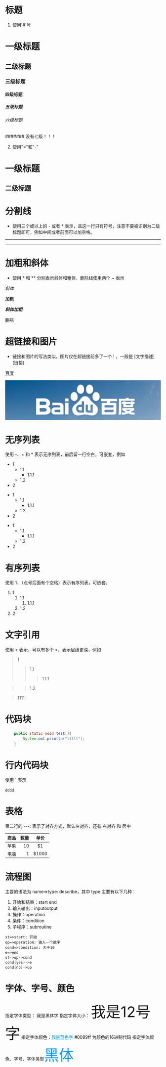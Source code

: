 # 标题
1. 使用'#'号
# 一级标题
## 二级标题
### 三级标题
#### 四级标题
##### 五级标题
###### 六级标题
####### 没有七级！！！

2. 使用"="和"-"

一级标题
===


二级标题
---

# 分割线

* 使用三个或以上的 - 或者 * 表示，且这一行只有符号，注意不要被识别为二级标题即可，例如中间或者前面可以加空格。

----

****

# 加粗和斜体

* 使用 * 和 ** 分别表示斜体和粗体，删除线使用两个 ~ 表示

*斜体*

**加粗**

***斜体加粗***

~~删除~~

# 超链接和图片

* 链接和图片的写法类似，图片仅在超链接前多了一个 ! ，一般是 [文字描述] (链接)

[百度](https://www.baidu.com/)

![](img/2022-05-24-22-44-34.png)


# 无序列表

使用 -、+ 和 * 表示无序列表，前后留一行空白，可嵌套，例如

- 1
  - 1.1
    - 1.1.1
  - 1.2
- 2

+ 1
  + 1.1
    + 1.1.1
  + 1.2
+ 2

* 1
  * 1.1
    * 1.1.1
  * 1.2
* 2

# 有序列表

使用 1. （点号后面有个空格）表示有序列表，可嵌套。

1. 1
   1. 1.1
      1. 1.1.1
   2. 1.2
2. 2

# 文字引用

使用 > 表示，可以有多个 >，表示层级更深，例如

> 1
>> 1.1
>>> 1.1.1

>> 1.2

> 1111

# 代码块

~~~java
    public static void test(){
        System.out.println("lllll");
    }
~~~

# 行内代码块

使用 ` 表示

````dddd````

# 表格

第二行的 ---: 表示了对齐方式，默认左对齐，还有 右对齐 和 居中

|商品|数量|单价|
|-|-------:|:------:|
|苹果|10|\$1|
|电脑|1|\$1000|

# 流程图

主要的语法为 name=>type: describe，其中 type 主要有以下几种：
1. 开始和结束：start end
2. 输入输出：inputoutput
3. 操作：operation
4. 条件：condition
5. 子程序：subroutine

```flow
st=>start: 开始
op=>operation: 输入一个数字
cond=>condition: 大于10
e=>end
st->op->cond
cond(yes)->e
cond(no)->op
```

# 字体、字号、颜色
指定字体类型： <font face="黑体">我是黑体字</font>
指定字体大小： <font size=12>我是12号字</font>
指定字体颜色：<font color=#0099ff>我是蓝色字</font> #0099ff 为颜色的16进制代码
指定字体颜色、字号、字体类型<font color=#0099ff size=12 face="黑体">黑体</font>
